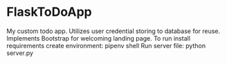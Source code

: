 # FlaskToDoApp
My custom todo app. Utilizes user credential storing to database for reuse.  Implements Bootstrap for welcoming landing page.
To run install requirements
create environment:
  pipenv shell
Run server file:
  python server.py
  
